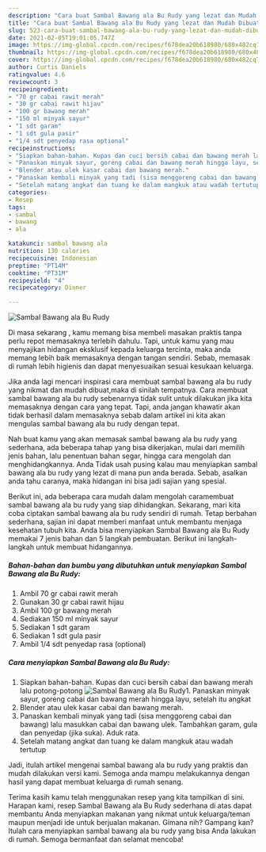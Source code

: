 ```yaml
---
description: "Cara buat Sambal Bawang ala Bu Rudy yang lezat dan Mudah Dibuat"
title: "Cara buat Sambal Bawang ala Bu Rudy yang lezat dan Mudah Dibuat"
slug: 523-cara-buat-sambal-bawang-ala-bu-rudy-yang-lezat-dan-mudah-dibuat
date: 2021-02-05T19:01:05.747Z
image: https://img-global.cpcdn.com/recipes/f678dea20b618980/680x482cq70/sambal-bawang-ala-bu-rudy-foto-resep-utama.jpg
thumbnail: https://img-global.cpcdn.com/recipes/f678dea20b618980/680x482cq70/sambal-bawang-ala-bu-rudy-foto-resep-utama.jpg
cover: https://img-global.cpcdn.com/recipes/f678dea20b618980/680x482cq70/sambal-bawang-ala-bu-rudy-foto-resep-utama.jpg
author: Curtis Daniels
ratingvalue: 4.6
reviewcount: 3
recipeingredient:
- "70 gr cabai rawit merah"
- "30 gr cabai rawit hijau"
- "100 gr bawang merah"
- "150 ml minyak sayur"
- "1 sdt garam"
- "1 sdt gula pasir"
- "1/4 sdt penyedap rasa optional"
recipeinstructions:
- "Siapkan bahan-bahan. Kupas dan cuci bersih cabai dan bawang merah lalu potong-potong"
- "Panaskan minyak sayur, goreng cabai dan bawang merah hingga layu, setelah itu angkat"
- "Blender atau ulek kasar cabai dan bawang merah."
- "Panaskan kembali minyak yang tadi (sisa menggoreng cabai dan bawang) lalu masukkan cabai dan bawang ulek. Tambahkan garam, gula dan penyedap (jika suka). Aduk rata."
- "Setelah matang angkat dan tuang ke dalam mangkuk atau wadah tertutup"
categories:
- Resep
tags:
- sambal
- bawang
- ala

katakunci: sambal bawang ala 
nutrition: 130 calories
recipecuisine: Indonesian
preptime: "PT14M"
cooktime: "PT31M"
recipeyield: "4"
recipecategory: Dinner

---
```



![Sambal Bawang ala Bu Rudy](https://img-global.cpcdn.com/recipes/f678dea20b618980/680x482cq70/sambal-bawang-ala-bu-rudy-foto-resep-utama.jpg)

Di masa  sekarang , kamu memang bisa membeli masakan praktis tanpa perlu repot memasaknya terlebih dahulu. Tapi, untuk kamu yang mau menyajikan hidangan eksklusif kepada keluarga tercinta, maka anda memang lebih baik memasaknya dengan tangan sendiri. Sebab, memasak di rumah lebih higienis dan dapat menyesuaikan sesuai kesukaan keluarga.

Jika anda lagi mencari inspirasi cara membuat sambal bawang ala bu rudy yang nikmat dan mudah dibuat,maka di sinilah tempatnya. Cara membuat sambal bawang ala bu rudy  sebenarnya tidak sulit untuk dilakukan jika kita memasaknya dengan cara yang tepat. Tapi, anda jangan khawatir akan tidak berhasil dalam memasaknya 
sebab dalam artikel ini kita akan mengulas sambal bawang ala bu rudy dengan tepat.  



Nah buat kamu yang akan memasak sambal bawang ala bu rudy yang sederhana, ada beberapa tahap yang bisa dikerjakan, mulai dari memilih jenis bahan, lalu penentuan bahan segar, hingga cara mengolah dan menghidangkannya. Anda Tidak usah pusing kalau mau menyiapkan sambal bawang ala bu rudy yang lezat di mana pun anda berada. Sebab, asalkan anda  tahu caranya, maka hidangan ini bisa jadi sajian yang spesial.

Berikut ini, ada beberapa cara mudah dalam mengolah caramembuat sambal bawang ala bu rudy yang siap dihidangkan. Sekarang, mari kita coba ciptakan sambal bawang ala bu rudy sendiri di rumah. Tetap berbahan sederhana, sajian ini dapat memberi manfaat untuk membantu menjaga kesehatan tubuh kita. Anda bisa menyiapkan Sambal Bawang ala Bu Rudy memakai 7 jenis bahan dan 5 langkah pembuatan. Berikut ini langkah-langkah untuk membuat hidangannya.

<!--inarticleads1-->

##### Bahan-bahan dan bumbu yang dibutuhkan untuk menyiapkan Sambal Bawang ala Bu Rudy:

1. Ambil 70 gr cabai rawit merah
1. Gunakan 30 gr cabai rawit hijau
1. Ambil 100 gr bawang merah
1. Sediakan 150 ml minyak sayur
1. Sediakan 1 sdt garam
1. Sediakan 1 sdt gula pasir
1. Ambil 1/4 sdt penyedap rasa (optional)




<!--inarticleads2-->

##### Cara menyiapkan Sambal Bawang ala Bu Rudy:

1. Siapkan bahan-bahan. Kupas dan cuci bersih cabai dan bawang merah lalu potong-potong
<img src="https://img-global.cpcdn.com/steps/51f4a08fd44e47e8/160x128cq70/sambal-bawang-ala-bu-rudy-langkah-memasak-1-foto.jpg" alt="Sambal Bawang ala Bu Rudy">1. Panaskan minyak sayur, goreng cabai dan bawang merah hingga layu, setelah itu angkat
1. Blender atau ulek kasar cabai dan bawang merah.
1. Panaskan kembali minyak yang tadi (sisa menggoreng cabai dan bawang) lalu masukkan cabai dan bawang ulek. Tambahkan garam, gula dan penyedap (jika suka). Aduk rata.
1. Setelah matang angkat dan tuang ke dalam mangkuk atau wadah tertutup




Jadi, itulah artikel mengenai  sambal bawang ala bu rudy  yang praktis dan mudah dilakukan versi kami. Semoga anda mampu melakukannya dengan hasil yang dapat membuat keluarga di rumah senang. 

Terima kasih kamu telah menggunakan resep yang kita tampilkan di sini. Harapan kami, resep  Sambal Bawang ala Bu Rudy sederhana di atas dapat membantu Anda menyiapkan makanan yang nikmat untuk keluarga/teman maupun menjadi ide untuk berjualan makanan. Gimana nih? Gampang kan? Itulah cara menyiapkan sambal bawang ala bu rudy yang bisa Anda lakukan di rumah. Semoga bermanfaat dan selamat mencoba!

